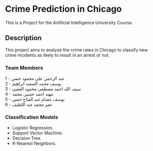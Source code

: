 # Crime Prediction in Chicago

This is a Project for the Artificial Intelligence University Course.

## Description

This project aims to analyze the crime rates in Chicago to classify new crime incidents as likely to result in an arrest or not.

### Team Members

1 - عبد الرحمن علي محمود حسن\
2 - يوسف محمد السعيد ابراهيم\
3 - سيف الله احمد مصطفى محمود العقبي\
4 - مهند احمد حسين محمد\
5 - يوسف عصام عبد الفتاح حسن\
6 - عمر محمد عبد اللطيف

### Classification Models
- Logistic Regression.
- Support Vector Machine.
- Decision Tree.
- K-Nearest Neighbors.
